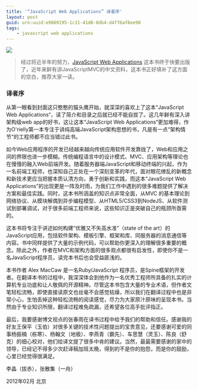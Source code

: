 ```yaml
---
title: '“JavaScript Web Applications” 译者序'
layout: post
guid: urn:uuid:e9869195-1c21-41d8-8db4-d4f76af8ee90
tags:
    - javascript web applications
---
```

![](http://img03.taobaocdn.com/tps/i3/T1rNWhXfdsXXXXXXXX-270-355.png)

> 经过将近半年的努力，[JavaScript Web Applications](http://jayli.github.com/jswebapps) 这本书终于快要出版了，近年来鲜有讲JavaScriptMVC的中文资料，这本书正好填补了这方面的空白，推荐大家一读。

### 译者序

从第一眼看到封面这只憨憨的猫头鹰开始，就深深的喜欢上了这本“JavaScript Web Applications“，读了简介和目录之后就已经不能自拔了。这几年鲜有深入讲架构级web app的好书，这让这本“JavaScript Web Applications“更加难得，作为O'rielly第一本专注于讲纯高端JavaScript架构思想的书，凡是有一点“架构情节“的工程师都不应当错过此书。

如今Web应用程序的开发已经越来越向传统应用软件开发靠拢了，Web和应用之间的界限也进一步模糊。传统编程语言中的设计模式、MVC、应用架构等理论也在慢慢的融入Web前端开发。随着服务器端JavaScript和移动终端的兴起，作为一名前端工程师，也深知自己正处在一个深刻变革的年代，面对眼花缭乱的新概念和新技术更应当把握本质认清方向，勇于创新和实践，而这本“JavaScript Web Applications”的出现更是一阵及时雨，为我们工作中遇到的很多难题提供了解决方案和最佳实践。同时，这本书所涵盖的知识点非常全面，从MVC 的基本理论到网络协议、从模块解偶到异步编程模型、从HTML5/CSS3到NodeJS、从软件测试到部署调试，对于很多前端工程师来说，这些知识正是突破自己的瓶颈所亟需的。

这本书将专注于讲述如何构建“优雅又不失高水准”（state of the art）的JavaScript应用，包括软件架构、模板引擎、框架和库、同服务器的消息通信等内容。书中同样提供了大量的示例代码，可以帮助你更深入的理解很多重要的概念。除此之外，作者在MVC和架构方面的很多观点都很有启发性，即使你不是一名JavaScript程序员，读完本书后也会受益匪浅的。

本书作者 Alex MacCaw 是一名Ruby/JavaScript 程序员，是Spine框架的开发者。在翻译本书的过程中，我深深体会到他作为一名优秀工程师所具备的扎实的计算机专业功底和让人敬佩的开源精神。尽管这本书包含大量的专业术语，但作者文笔轻松流畅，即使直接读原文也丝毫不会感觉枯燥，所以我们在翻译过程中也是非常小心，生怕丢掉这种轻松流畅的阅读感觉，尽力为大家原汁原味的呈现本书。当然由于专业知识所限，翻译过程难免疏漏，还希望各位高手批评指正。

最后，我要感谢博文视点的张春雨在译书过程中给予我们的帮助和信任。感谢我的好友王保平（玉伯）对很多关键的技术性问题提出的宝贵意见，还要感谢可爱的同事杨振楠（栋寒）、杨翰文（地极）、李燕青（霸先）、车思慧（灵玉）、陈良（舒克）的细心校对，他们给译文提了很多中肯的建议。当然，最最需要感谢的家中的领导，已经记不得多少次赶译稿加班太晚，得到的不是你的抱怨，而是你的鼓励，心里已经觉得很满足。

李晶（拔赤），张散集（一舟）

2012年02月 北京
